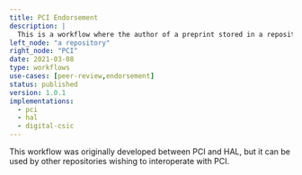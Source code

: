 ```yaml
---
title: PCI Endorsement
description: |
  This is a workflow where the author of a preprint stored in a repository can request an endorsement from PCI.
left_node: "a repository"
right_node: "PCI"
date: 2021-03-08
type: workflows
use-cases: [peer-review,endorsement]
status: published
version: 1.0.1
implementations:
  - pci
  - hal
  - digital-csic
---
```


This workflow was originally developed between PCI and HAL, but it can be used by other repositories wishing to interoperate with PCI.